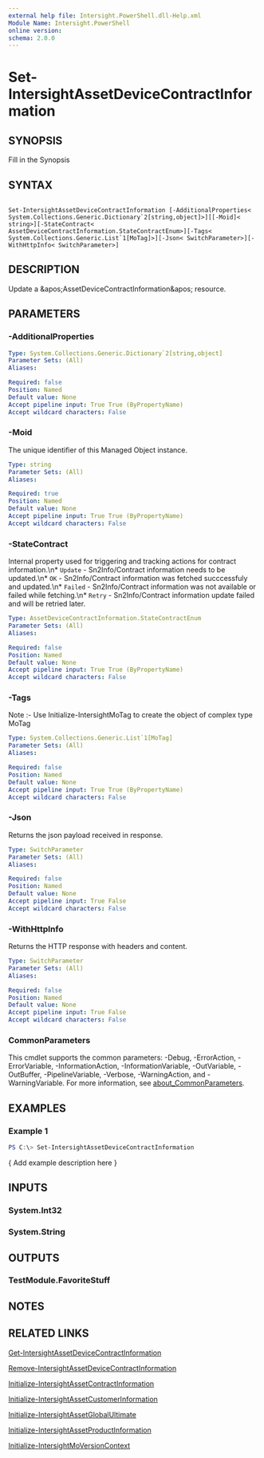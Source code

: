 ```yaml
---
external help file: Intersight.PowerShell.dll-Help.xml
Module Name: Intersight.PowerShell
online version:
schema: 2.0.0
---
```


# Set-IntersightAssetDeviceContractInformation

## SYNOPSIS
Fill in the Synopsis

## SYNTAX

```

Set-IntersightAssetDeviceContractInformation [-AdditionalProperties< System.Collections.Generic.Dictionary`2[string,object]>][[-Moid]< string>][-StateContract< AssetDeviceContractInformation.StateContractEnum>][-Tags< System.Collections.Generic.List`1[MoTag]>][-Json< SwitchParameter>][-WithHttpInfo< SwitchParameter>]

```

## DESCRIPTION
Update a &amp;apos;AssetDeviceContractInformation&amp;apos; resource.

## PARAMETERS

### -AdditionalProperties


```yaml
Type: System.Collections.Generic.Dictionary`2[string,object]
Parameter Sets: (All)
Aliases:

Required: false
Position: Named
Default value: None
Accept pipeline input: True True (ByPropertyName)
Accept wildcard characters: False
```

### -Moid
The unique identifier of this Managed Object instance.

```yaml
Type: string
Parameter Sets: (All)
Aliases:

Required: true
Position: Named
Default value: None
Accept pipeline input: True True (ByPropertyName)
Accept wildcard characters: False
```

### -StateContract
Internal property used for triggering and tracking actions for contract information.\n* `Update` - Sn2Info/Contract information needs to be updated.\n* `OK` - Sn2Info/Contract information was fetched succcessfuly and updated.\n* `Failed` - Sn2Info/Contract information was not available  or failed while fetching.\n* `Retry` - Sn2Info/Contract information update failed and will be retried later.

```yaml
Type: AssetDeviceContractInformation.StateContractEnum
Parameter Sets: (All)
Aliases:

Required: false
Position: Named
Default value: None
Accept pipeline input: True True (ByPropertyName)
Accept wildcard characters: False
```

### -Tags


Note :- Use Initialize-IntersightMoTag to create the object of complex type MoTag

```yaml
Type: System.Collections.Generic.List`1[MoTag]
Parameter Sets: (All)
Aliases:

Required: false
Position: Named
Default value: None
Accept pipeline input: True True (ByPropertyName)
Accept wildcard characters: False
```

### -Json
Returns the json payload received in response.

```yaml
Type: SwitchParameter
Parameter Sets: (All)
Aliases:

Required: false
Position: Named
Default value: None
Accept pipeline input: True False
Accept wildcard characters: False
```

### -WithHttpInfo
Returns the HTTP response with headers and content.

```yaml
Type: SwitchParameter
Parameter Sets: (All)
Aliases:

Required: false
Position: Named
Default value: None
Accept pipeline input: True False
Accept wildcard characters: False
```


### CommonParameters
This cmdlet supports the common parameters: -Debug, -ErrorAction, -ErrorVariable, -InformationAction, -InformationVariable, -OutVariable, -OutBuffer, -PipelineVariable, -Verbose, -WarningAction, and -WarningVariable. For more information, see [about_CommonParameters](http://go.microsoft.com/fwlink/?LinkID=113216).

## EXAMPLES

### Example 1
```powershell
PS C:\> Set-IntersightAssetDeviceContractInformation
```

{ Add example description here }

## INPUTS

### System.Int32

### System.String

## OUTPUTS

### TestModule.FavoriteStuff

## NOTES

## RELATED LINKS

[Get-IntersightAssetDeviceContractInformation](./Get-IntersightAssetDeviceContractInformation.md)

[Remove-IntersightAssetDeviceContractInformation](./Remove-IntersightAssetDeviceContractInformation.md)

[Initialize-IntersightAssetContractInformation](./Initialize-IntersightAssetContractInformation.md)

[Initialize-IntersightAssetCustomerInformation](./Initialize-IntersightAssetCustomerInformation.md)

[Initialize-IntersightAssetGlobalUltimate](./Initialize-IntersightAssetGlobalUltimate.md)

[Initialize-IntersightAssetProductInformation](./Initialize-IntersightAssetProductInformation.md)

[Initialize-IntersightMoVersionContext](./Initialize-IntersightMoVersionContext.md)
